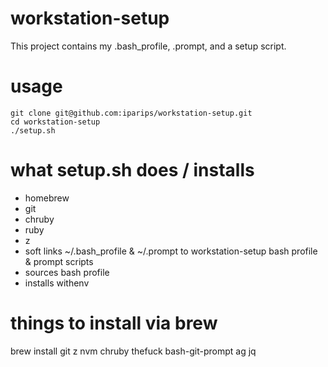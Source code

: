 # workstation-setup

This project contains my .bash_profile, .prompt, and a setup script.

# usage

```
git clone git@github.com:iparips/workstation-setup.git
cd workstation-setup
./setup.sh
```

# what setup.sh does / installs

- homebrew
- git
- chruby
- ruby
- z
- soft links ~/.bash_profile & ~/.prompt to workstation-setup bash profile & prompt scripts
- sources bash profile
- installs withenv

# things to install via brew

brew install git z nvm chruby thefuck bash-git-prompt ag jq
